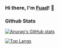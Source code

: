 ### Hi there, I'm [Fuad](https://www.linkedin.com/in/teuku-fuad-maulana-97619319a/)! 👋

### Github Stats

[![Anurag's GitHub stats](https://github-readme-stats.vercel.app/api?username=fuadvi)](https://github.com/anuraghazra/github-readme-stats)

[![Top Langs](https://github-readme-stats.vercel.app/api/top-langs/?username=fuadvi&layout=compact)](https://github.com/anuraghazra/github-readme-stats)
